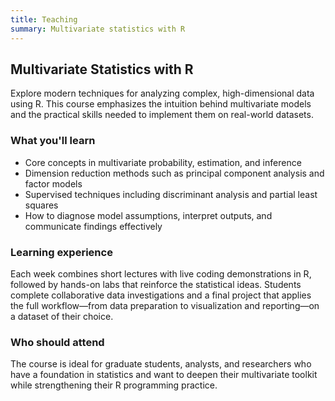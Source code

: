 ```yaml
---
title: Teaching
summary: Multivariate statistics with R
---
```


## Multivariate Statistics with R

Explore modern techniques for analyzing complex, high-dimensional data using R. This course emphasizes the intuition behind multivariate models and the practical skills needed to implement them on real-world datasets.

### What you'll learn
- Core concepts in multivariate probability, estimation, and inference
- Dimension reduction methods such as principal component analysis and factor models
- Supervised techniques including discriminant analysis and partial least squares
- How to diagnose model assumptions, interpret outputs, and communicate findings effectively

### Learning experience
Each week combines short lectures with live coding demonstrations in R, followed by hands-on labs that reinforce the statistical ideas. Students complete collaborative data investigations and a final project that applies the full workflow—from data preparation to visualization and reporting—on a dataset of their choice.

### Who should attend
The course is ideal for graduate students, analysts, and researchers who have a foundation in statistics and want to deepen their multivariate toolkit while strengthening their R programming practice.
